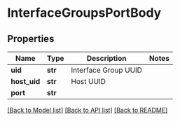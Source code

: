# InterfaceGroupsPortBody

## Properties
Name | Type | Description | Notes
------------ | ------------- | ------------- | -------------
**uid** | **str** | Interface Group UUID | 
**host_uid** | **str** | Host UUID | 
**port** | **str** |  | 

[[Back to Model list]](../README.md#documentation-for-models) [[Back to API list]](../README.md#documentation-for-api-endpoints) [[Back to README]](../README.md)

